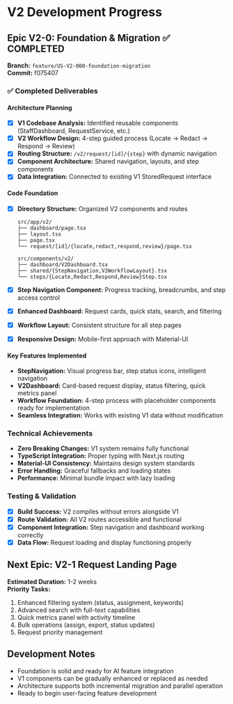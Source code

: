 # V2 Development Progress

## Epic V2-0: Foundation & Migration ✅ COMPLETED
**Branch:** `feature/US-V2-000-foundation-migration`  
**Commit:** f075407  

### ✅ Completed Deliverables

#### Architecture Planning
- [x] **V1 Codebase Analysis:** Identified reusable components (StaffDashboard, RequestService, etc.)
- [x] **V2 Workflow Design:** 4-step guided process (Locate → Redact → Respond → Review)
- [x] **Routing Structure:** `/v2/request/[id]/{step}` with dynamic navigation
- [x] **Component Architecture:** Shared navigation, layouts, and step components
- [x] **Data Integration:** Connected to existing V1 StoredRequest interface

#### Code Foundation
- [x] **Directory Structure:** Organized V2 components and routes
  ```
  src/app/v2/
  ├── dashboard/page.tsx
  ├── layout.tsx
  ├── page.tsx
  └── request/[id]/{locate,redact,respond,review}/page.tsx
  
  src/components/v2/
  ├── dashboard/V2Dashboard.tsx
  ├── shared/{StepNavigation,V2WorkflowLayout}.tsx
  └── steps/{Locate,Redact,Respond,Review}Step.tsx
  ```

- [x] **Step Navigation Component:** Progress tracking, breadcrumbs, and step access control
- [x] **Enhanced Dashboard:** Request cards, quick stats, search, and filtering
- [x] **Workflow Layout:** Consistent structure for all step pages
- [x] **Responsive Design:** Mobile-first approach with Material-UI

#### Key Features Implemented
- **StepNavigation:** Visual progress bar, step status icons, intelligent navigation
- **V2Dashboard:** Card-based request display, status filtering, quick metrics panel
- **Workflow Foundation:** 4-step process with placeholder components ready for implementation
- **Seamless Integration:** Works with existing V1 data without modification

### Technical Achievements
- **Zero Breaking Changes:** V1 system remains fully functional
- **TypeScript Integration:** Proper typing with Next.js routing
- **Material-UI Consistency:** Maintains design system standards
- **Error Handling:** Graceful fallbacks and loading states
- **Performance:** Minimal bundle impact with lazy loading

### Testing & Validation
- [x] **Build Success:** V2 compiles without errors alongside V1
- [x] **Route Validation:** All V2 routes accessible and functional
- [x] **Component Integration:** Step navigation and dashboard working correctly
- [x] **Data Flow:** Request loading and display functioning properly

## Next Epic: V2-1 Request Landing Page
**Estimated Duration:** 1-2 weeks  
**Priority Tasks:**
1. Enhanced filtering system (status, assignment, keywords)
2. Advanced search with full-text capabilities
3. Quick metrics panel with activity timeline
4. Bulk operations (assign, export, status updates)
5. Request priority management

## Development Notes
- Foundation is solid and ready for AI feature integration
- V1 components can be gradually enhanced or replaced as needed
- Architecture supports both incremental migration and parallel operation
- Ready to begin user-facing feature development